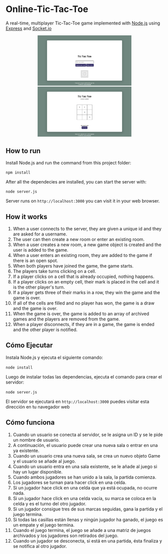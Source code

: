 # Online-Tic-Tac-Toe

A real-time, multiplayer Tic-Tac-Toe game implemented with [Node.js](https://nodejs.org/en) using [Express](https://expressjs.com/) and [Socket.io](https://socket.io/)

<p align="middle">
    <img src="screenshots/img1.png" width="300" alt="screenshot1">
    <img src="screenshots/img2.png" width="300" alt="screenshot1">
</p>

## How to run

Install Node.js and run the command from this project folder:

    npm install

After all the dependecies are installed, you can start the server with:

    node server.js

Server runs on `http://localhost:3000` you can visit it in your web browser.

## How it works

1. When a user connects to the server, they are given a unique id and they are asked for a username.
2. The user can then create a new room or enter an existing room.
3. When a user creates a new room, a new game object is created and the user is added to the game.
4. When a user enters an existing room, they are added to the game if there is an open spot.
5. When both players have joined the game, the game starts.
6. The players take turns clicking on a cell.
7. If a player clicks on a cell that is already occupied, nothing happens.
8. If a player clicks on an empty cell, their mark is placed in the cell and it is the other player's turn.
9. If a player gets three of their marks in a row, they win the game and the game is over.
10. If all of the cells are filled and no player has won, the game is a draw and the game is over.
11. When the game is over, the game is added to an array of archived games and the players are removed from the game.
12. When a player disconnects, if they are in a game, the game is ended and the other player is notified.

## Cómo Ejecutar

Instala Node.js y ejecuta el siguiente comando:

`node install`

Luego de instalar todas las dependencias, ejecuta el comando para crear el servidor:

`node server.js`

El servidor se ejecutará en `http://localhost:3000` puedes visitar esta dirección en tu navegador web

## Cómo funciona

1. Cuando un usuario se conecta al servidor, se le asigna un ID y se le pide un nombre de usuario.
2. A continuación, el usuario puede crear una nueva sala o entrar en una ya existente.
3. Cuando un usuario crea una nueva sala, se crea un nuevo objeto Game y el usuario se añade al juego.
4. Cuando un usuario entra en una sala existente, se le añade al juego si hay un lugar disponible.
5. Cuando ambos jugadores se han unido a la sala, la partida comienza.
6. Los jugadores se turnan para hacer click en una celda.
7. Si un jugador hace click en una celda que ya está ocupada, no ocurre nada.
8. Si un jugador hace click en una celda vacía, su marca se coloca en la celda y es el turno del otro jugador.
9. Si un jugador consigue tres de sus marcas seguidas, gana la partida y el juego termina.
10. Si todas las casillas están llenas y ningún jugador ha ganado, el juego es un empate y el juego termina.
11. Cuando el juego termina, el juego se añade a una matriz de juegos archivados y los jugadores son retirados del juego.
12. Cuando un jugador se desconecta, si está en una partida, ésta finaliza y se notifica al otro jugador.
